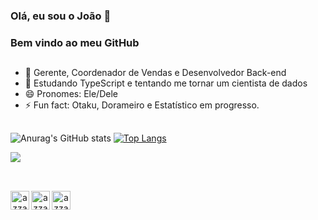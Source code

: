 ### Olá, eu sou o João 👋
### Bem vindo ao meu GitHub
##

- 🔭 Gerente, Coordenador de Vendas e Desenvolvedor Back-end
- 🌱 Estudando TypeScript e tentando me tornar um cientista de dados
- 😄 Pronomes: Ele/Dele
- ⚡ Fun fact: Otaku, Dorameiro e Estatístico em progresso.
##

![Anurag's GitHub stats](https://github-readme-stats.vercel.app/api?username=jrijo7&theme=radical&show_icons=true)
[![Top Langs](https://github-readme-stats.vercel.app/api/top-langs/?username=jrijo7&theme=radical&show_icons=true&layout=compact)](https://github.com/jrijo7/github-readme-stats)


<!--tech stack icons-->
<p align="left">
  <a href="https://skillicons.dev">
    <img src="https://skillicons.dev/icons?i=python,r,cpp,js,ts,git,css,figma,github,html,vscode&perline=14" />
  </a>
</p>

##

<!--icons and links-->
<p align="center">
  <br/>
  <a href="https://www.linkedin.com/in/azzar-budiyanto/" target="blank"><img align="left"
      src="https://img.shields.io/badge/linkedin-%231DA1F2.svg?style=for-the-badge&logo=linkedin&logoColor=white"
      alt="azzar" height="30"/></a>
  <a href="https://fb.com/1999AZZAR" target="blank"><img align="left"
      src="https://img.shields.io/badge/facebook-4267B2.svg?style=for-the-badge&logo=facebook&logoColor=white"
      alt="azzar" height="30"/></a>
  <a href="mailto:azzar.mr.zs@gmail.com" target="blank"><img align="left"
      src="https://img.shields.io/badge/gmail-EA4335.svg?style=for-the-badge&logo=gmail&logoColor=white"
      alt="azzar" height="30"/></a>
</p>
